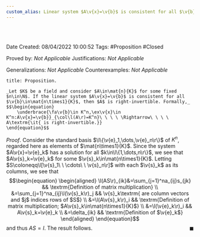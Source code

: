 ```yaml
---
custom_alias: Linear system $A\v{x}=\v{b}$ is consistent for all $\v{b}$ $\Rightarrow$ $A$ is right-invertible
---
```


<br />
<br />

Date Created: 08/04/2022 10:00:52
Tags: #Proposition #Closed

Proved by: _Not Applicable_
Justifications: _Not Applicable_

Generalizations: _Not Applicable_
Counterexamples: _Not Applicable_

``` ad-Proposition
title: Proposition.

_Let $K$ be a field and consider $A\in\mat{n}{K}$ for some fixed $n\in\N$. If the linear system $A\v{x}=\v{b}$ is consistent for all $\v{b}\in\mat{n\times1}{K}$, then $A$ is right-invertible. Formally,_
$$\begin{equation}
    \underbrace{\fa\v{b}\in K^n,\ex\v{x}\in K^n:A\v{x}=\v{b}}_{\col\l(A\r)=K^n}\ \ \ \ \Rightarrow\ \ \ \ A\textrm{\it{ is right-invertible.}}
\end{equation}$$

```

_Proof_. Consider the standard basis $\l\{\v{e}_1,\dots,\v{e}_n\r\}$ of $K^n$, regarded here as elements of $\mat{n\times1}{K}$. Since the system $A\v{x}=\v{e}_k$ has a solution for all $k\in\l\{1,\dots,n\r\}$, we see that $A\v{s}_k=\v{e}_k$ for some $\v{s}_k\in\mat{n\times1}{K}$. Letting $S\coloneqq\l[\v{s}_1\ \ \cdots\ \ \v{s}_n\r]$ with each $\v{s}_k$ as its columns, we see that
$$\begin{equation}
    \begin{aligned}
        \l(AS\r)_{ik}&=\sum_{j=1}^na_{ij}s_{jk} && \textrm{Definition of matrix multiplication} \\
        &=\sum_{j=1}^na_{ij}\l(\v{s}_k\r)_j && \v{s}_k\textrm{ are column vectors and $j$ indices rows of $S$} \\
        &=\l(A\v{s}_k\r)_i && \textrm{Definition of matrix multiplication; $A\v{s}_k\in\mat{n\times1}{K}$} \\
        &=\l(\v{e}_k\r)_i && A\v{s}_k=\v{e}_k \\
        &=\delta_{ik} && \textrm{Definition of $\v{e}_k$}
    \end{aligned}
\end{equation}$$
and thus $AS=I$. The result follows.<span style="float:right;">$\blacksquare$</span>
